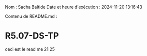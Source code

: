 Nom : Sacha Baltide
Date et heure d'exécution : 2024-11-20 13:16:43

Contenu de README.md :
# R5.07-DS-TP

ceci est le read me
21 25
